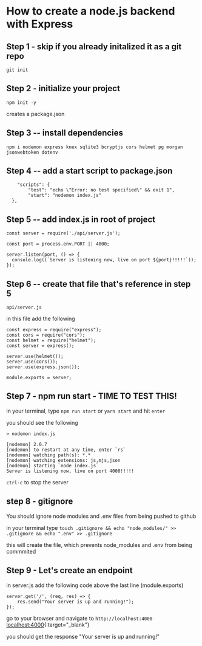 # How to create a node.js backend with Express

## Step 1  - skip if you already initalized it as a git repo
`git init` 

## Step 2 - initialize your project
`npm init -y`

creates a package.json

## Step 3 -- install dependencies

`npm i nodemon express knex sqlite3 bcryptjs cors helmet pg morgan jsonwebtoken dotenv`

## Step 4 --  add a start script to package.json

```  
    "scripts": {
        "test": "echo \"Error: no test specified\" && exit 1",
        "start": "nodemon index.js"
  },
```

## Step 5 -- add index.js in root of project 

```
const server = require('./api/server.js');

const port = process.env.PORT || 4000;

server.listen(port, () => {
  console.log((`Server is listening now, live on port ${port}!!!!!`));
});
```

## Step 6 -- create that file that's reference in step 5

`api/server.js`

in this file add the following

```
const express = require("express");
const cors = require("cors");
const helmet = require("helmet");
const server = express();

server.use(helmet());
server.use(cors());
server.use(express.json());

module.exports = server;
```


## Step 7 - npm run start - TIME TO TEST THIS! 

in your terminal, type `npm run start` or `yarn start` and hit `enter`

you should see the following

```
> nodemon index.js

[nodemon] 2.0.7
[nodemon] to restart at any time, enter `rs`
[nodemon] watching path(s): *.*
[nodemon] watching extensions: js,mjs,json
[nodemon] starting `node index.js`
Server is listening now, live on port 4000!!!!!
```

`ctrl-c` to stop the server

## step 8 - gitignore

You should ignore node modules and .env files from being pushed to github

in your terminal type
`touch .gitignore && echo "node_modules/" >> .gitignore && echo ".env" >> .gitignore`

this will create the file, which prevents node_modules and .env from being commmited 

## Step 9 - Let's create an endpoint

in server.js add the following code above the last line (module.exports)

```
server.get('/', (req, res) => {
	res.send("Your server is up and running!");
});
```

go to your browser and navigate to `http://localhost:4000`
[localhost:4000](http://localhost:4000){:target="_blank"}

you should get the response 
"Your server is up and running!"


